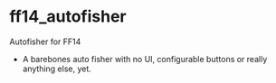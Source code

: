 # ff14_autofisher
Autofisher for FF14

- A barebones auto fisher with no UI, configurable buttons or really anything else, yet.
